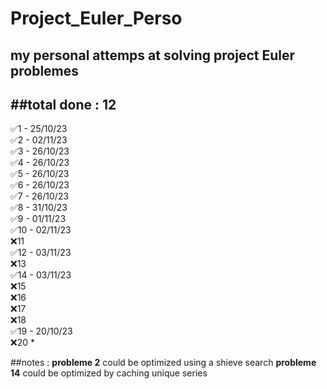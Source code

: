 # Project_Euler_Perso
my personal attemps at solving project Euler problemes
---
##total done : 12
---

✅1 - 25/10/23  
✅2 - 02/11/23  
✅3 - 26/10/23  
✅4 - 26/10/23  
✅5 - 26/10/23  
✅6 - 26/10/23  
✅7 - 26/10/23  
✅8 - 31/10/23  
✅9 - 01/11/23  
✅10 - 02/11/23  
❌11  
✅12 - 03/11/23  
❌13  
✅14 - 03/11/23  
❌15  
❌16  
❌17  
❌18  
✅19 - 20/10/23  
❌20  *

##notes :
**probleme 2** could be optimized using a shieve search
**probleme 14** could be optimized by caching unique series
